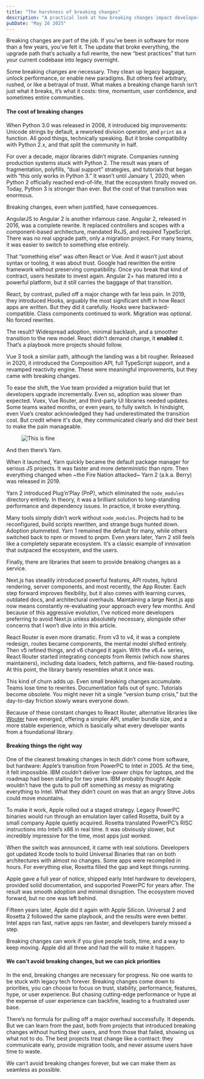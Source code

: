 ```yaml
---
title: "The harshness of breaking changes"
description: "A practical look at how breaking changes impact developers, with examples from Python, Angular, Yarn, and other tools we use every day."
pubDate: "May 26 2025"
---
```


Breaking changes are part of the job. If you’ve been in software for more than a few years, you’ve felt it. The update that broke everything, the upgrade path that’s actually a full rewrite, the new “best practices” that turn your current codebase into legacy overnight.

Some breaking changes are necessary. They clean up legacy baggage, unlock performance, or enable new paradigms. But others feel arbitrary, rushed, or like a betrayal of trust. What makes a breaking change harsh isn’t just what it breaks, it’s what it costs: time, momentum, user confidence, and sometimes entire communities.

#### The cost of breaking changes

When Python 3.0 was released in 2008, it introduced big improvements: Unicode strings by default, a reworked division operator, and `print` as a function. All good things, technically speaking. But it broke compatibility with Python 2.x, and that split the community in half.

For over a decade, major libraries didn’t migrate. Companies running production systems stuck with Python 2. The result was years of fragmentation, polyfills, “dual support” strategies, and tutorials that began with “this only works in Python 3.” It wasn’t until January 1, 2020, when Python 2 officially reached end-of-life, that the ecosystem finally moved on. Today, Python 3 is stronger than ever. But the cost of that transition was enormous.

Breaking changes, even when justified, have consequences.

AngularJS to Angular 2 is another infamous case. Angular 2, released in 2016, was a complete rewrite. It replaced controllers and scopes with a component-based architecture, mandated RxJS, and required TypeScript. There was no real upgrade path, only a migration project. For many teams, it was easier to switch to something else entirely.

That “something else” was often React or Vue. And it wasn’t just about syntax or tooling, it was about trust. Google had rewritten the entire framework without preserving compatibility. Once you break that kind of contract, users hesitate to invest again. Angular 2+ has matured into a powerful platform, but it still carries the baggage of that transition.

React, by contrast, pulled off a major change with far less pain. In 2019, they introduced Hooks, arguably the most significant shift in how React apps are written. But they did it carefully. Hooks were backward-compatible. Class components continued to work. Migration was optional. No forced rewrites.

The result? Widespread adoption, minimal backlash, and a smoother transition to the new model. React didn’t demand change, it **enabled** it. That’s a playbook more projects should follow.

Vue 3 took a similar path, although the landing was a bit rougher. Released in 2020, it introduced the Composition API, full TypeScript support, and a revamped reactivity engine. These were meaningful improvements, but they came with breaking changes.

To ease the shift, the Vue team provided a migration build that let developers upgrade incrementally. Even so, adoption was slower than expected. Vuex, Vue Router, and third-party UI libraries needed updates. Some teams waited months, or even years, to fully switch. In hindsight, even Vue’s creator acknowledged they had underestimated the transition cost. But credit where it's due, they communicated clearly and did their best to make the pain manageable.

<figure>
  <img src="/this-is-fine.png" alt="This is fine">
</figure>

And then there’s Yarn.

When it launched, Yarn quickly became the default package manager for serious JS projects. It was faster and more deterministic than npm. Then everything changed when ~the Fire Nation attacked~ Yarn 2 (a.k.a. Berry) was released in 2019.

Yarn 2 introduced Plug’n’Play (PnP), which eliminated the `node_modules` directory entirely. In theory, it was a brilliant solution to long-standing performance and dependency issues. In practice, it broke everything.

Many tools simply didn’t work without `node_modules`. Projects had to be reconfigured, build scripts rewritten, and strange bugs hunted down. Adoption plummeted. Yarn 1 remained the default for many, while others switched back to npm or moved to pnpm. Even years later, Yarn 2 still feels like a completely separate ecosystem. It’s a classic example of innovation that outpaced the ecosystem, and the users.

Finally, there are libraries that seem to provide breaking changes as a service.

Next.js has steadily introduced powerful features, API routes, hybrid rendering, server components, and most recently, the App Router. Each step forward improves flexibility, but it also comes with learning curves, outdated docs, and architectural overhauls. Maintaining a large Next.js app now means constantly re-evaluating your approach every few months. And because of this aggressive evolution, I’ve noticed more developers preferring to avoid Next.js unless absolutely necessary, alongside other concerns that I won’t dive into in this article.

React Router is even more dramatic. From v3 to v4, it was a complete redesign, routes became components, the mental model shifted entirely. Then v5 refined things, and v6 changed it again. With the v6.4+ series, React Router started integrating concepts from Remix (which now shares maintainers), including data loaders, fetch patterns, and file-based routing. At this point, the library barely resembles what it once was.

This kind of churn adds up. Even small breaking changes accumulate. Teams lose time to rewrites. Documentation falls out of sync. Tutorials become obsolete. You might never hit a single “version bump crisis,” but the day-to-day friction slowly wears everyone down.

Because of these constant changes to React Router, alternative libraries like [Wouter](https://github.com/molefrog/wouter) have emerged, offering a simpler API, smaller bundle size, and a more stable experience, which is basically what every developer wants from a foundational library.

#### Breaking things the right way

One of the cleanest breaking changes in tech didn’t come from software, but hardware: Apple’s transition from PowerPC to Intel in 2005. At the time, it felt impossible. IBM couldn’t deliver low-power chips for laptops, and the roadmap had been stalling for two years. IBM probably thought Apple wouldn’t have the guts to pull off something as messy as migrating everything to Intel. What they didn’t count on was that an angry Steve Jobs could move mountains.

To make it work, Apple rolled out a staged strategy. Legacy PowerPC binaries would run through an emulation layer called Rosetta, built by a small company Apple quietly acquired. Rosetta translated PowerPC’s RISC instructions into Intel’s x86 in real time. It was obviously slower, but incredibly impressive for the time, most apps just worked.

When the switch was announced, it came with real solutions. Developers got updated Xcode tools to build Universal Binaries that ran on both architectures with almost no changes. Some apps were recompiled in hours. For everything else, Rosetta filled the gap and kept things running.

Apple gave a full year of notice, shipped early Intel hardware to developers, provided solid documentation, and supported PowerPC for years after. The result was smooth adoption and minimal disruption. The ecosystem moved forward, but no one was left behind.

Fifteen years later, Apple did it again with Apple Silicon. Universal 2 and Rosetta 2 followed the same playbook, and the results were even better. Intel apps ran fast, native apps ran faster, and developers barely missed a step.

Breaking changes can work if you give people tools, time, and a way to keep moving. Apple did all three and had the will to make it happen.

#### We can't avoid breaking changes, but we can pick priorities

In the end, breaking changes are necessary for progress. No one wants to be stuck with legacy tech forever. Breaking changes come down to priorities, you can choose to focus on trust, stability, performance, features, hype, or user experience. But chasing cutting-edge performance or hype at the expense of user experience can backfire, leading to a frustrated user base.

There’s no formula for pulling off a major overhaul successfully. It depends. But we can learn from the past, both from projects that introduced breaking changes without hurting their users, and from those that failed, showing us what not to do. The best projects treat change like a contract: they communicate early, provide migration tools, and never assume users have time to waste.

We can’t avoid breaking changes forever, but we can make them as seamless as possible.
